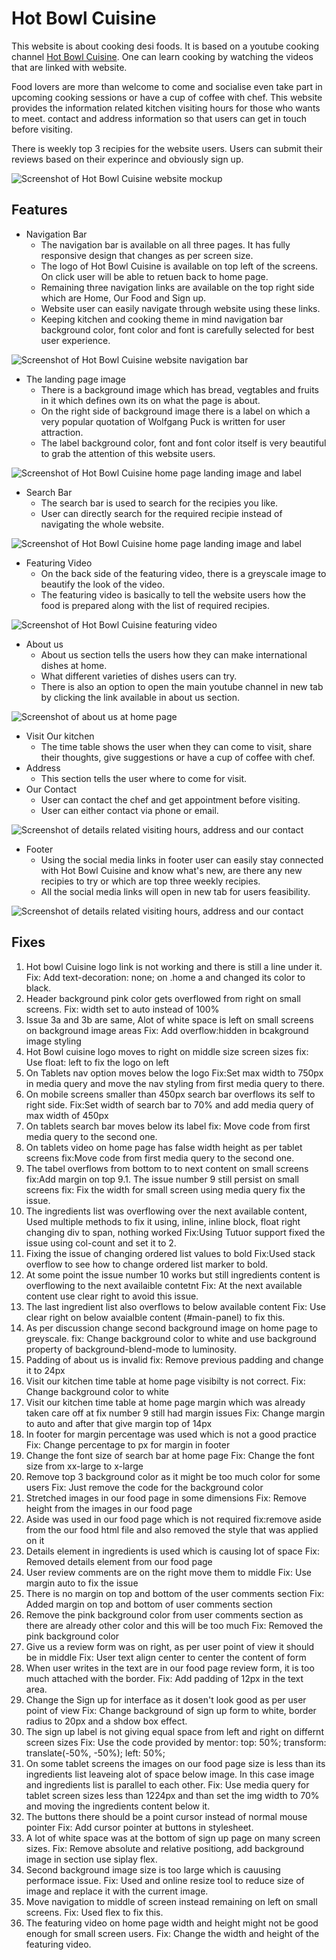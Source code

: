 # Hot Bowl Cuisine
This website is about cooking desi foods. It is based on a youtube cooking channel [Hot Bowl Cuisine](https://www.youtube.com/@hotbowlcuisine/featured). One can learn cooking by watching the videos that are linked with website.

Food lovers are more than welcome to come and socialise even take part in upcoming cooking sessions or have a cup of coffee with chef. This website provides the information related kitchen visiting hours for those who wants to meet. contact and address information so that users can get in touch before visiting.

There is weekly top 3 recipies for the website users. Users can submit their reviews based on their experince and obviously sign up.

![Screenshot of Hot Bowl Cuisine website mockup](/assets/images/html-css-project1-mockup.png)

## Features
- Navigation Bar
    - The navigation bar is available on all three pages. It has fully responsive design that changes as per screen size.
    - The logo of Hot Bowl Cuisine is available on top left of the screens. On click user will be able to retuen back to home page.
    - Remaining three navigation links are available on the top right side which are Home, Our Food and Sign up.
    - Website user can easily navigate through website using these links.
    - Keeping kitchen and cooking theme in mind navigation bar background color, font color and font is carefully selected for best user experience.

![Screenshot of Hot Bowl Cuisine website navigation bar](/assets/images/nav-bar.png)

- The landing page image
    - There is a background image which has bread, vegtables and fruits in it which defines own its on what the page is about.
    - On the right side of background image there is a label on which a  very popular quotation of Wolfgang Puck is written for user attraction.
    - The label background color, font and font color itself is very beautiful to grab the attention of this website users.

![Screenshot of Hot Bowl Cuisine home page landing image and label](/assets/images/landing-image.png)

- Search Bar
    - The search bar is used to search for the recipies you like.
    - User can directly search for the required recipie instead of navigating the whole website.

![Screenshot of Hot Bowl Cuisine home page landing image and label](/assets/images/search-bar.png)

- Featuring Video
    - On the back side of the featuring video, there is a greyscale image to beautify the look of the video.
    - The featuring video is basically to tell the website users how the food is prepared along with the list of required recipies.

![Screenshot of Hot Bowl Cuisine featuring video](/assets/images/featuring-video.png)

- About us
    - About us section tells the users how they can make international dishes at home.
    - What different varieties of dishes users can try.
    - There is also an option to open the main youtube channel in new tab by clicking the link available in about us section.

![Screenshot of about us at home page](/assets/images/about-us.png)

- Visit Our kitchen
    - The time table shows the user when they can come to visit, share their thoughts, give suggestions or have a cup of coffee with chef.
- Address
    - This section tells the user where to come for visit.
- Our Contact
    - User can contact the chef and get appointment before visiting.
    - User can either contact via phone or email.

![Screenshot of details related visiting hours, address and our contact](/assets/images/details.png)

- Footer
    - Using the social media links in footer user can easily stay connected with Hot Bowl Cuisine and know what's new, are there any new recipies to try or which are top three weekly recipies.
    - All the social media links will open in new tab for users feasibility.

![Screenshot of details related visiting hours, address and our contact](/assets/images/footer.png)


## Fixes
1. Hot bowl Cuisine logo link is not working and there is still a line under it.
    Fix: Add text-decoration: none; on .home a and changed its color to black.
2. Header background pink color gets overflowed from right on small screens.
    Fix: width set to auto instead of 100%
3. Issue 3a and 3b are same, Alot of white space is left on small screens on background image areas
    Fix: Add overflow:hidden in bcakground image styling
4. Hot Bowl cuisine logo moves to right on middle size screen sizes
    fix: Use float: left to fix the logo on left
5. On Tablets nav option moves below the logo
    Fix:Set max width to 750px in media query and move the nav styling from first media query to there.
6. On mobile screens smaller than 450px search bar overflows its self to right side.
    Fix:Set width of search bar to 70% and add media query of max width of 450px
7. On tablets search bar moves below its label
    fix: Move code from first media query to the second one.
8. On tablets video on home page has false width height as per tablet screens
    fix:Move code from first media query to the second one.
9. The tabel overflows from bottom to to next content on small screens
    fix:Add margin on top
9.1. The issue number 9 still persist on small screens
    fix: Fix the width for small screen using media query fix the issue.
10. The ingredients list was overflowing over the next available content, Used multiple methods to fix it using, inline, inline block, float right changing div to span, nothing worked
    Fix:Using Tutuor support fixed the issue using col-count and set it to 2.
11. Fixing the issue of changing ordered list values to bold 
Fix:Used stack overflow to see how to change ordered list marker to bold.
12. At some point the issue number 10 works but still ingredients content is overflowing to the next availaible contetnt
    Fix: At the next available content use clear right to avoid this issue.
13. The last ingredient list also overflows to below available content
    Fix: Use clear right on below avaialble content (#main-panel) to fix this.
14. As per discussion change second background image on home page to greyscale.
    fix: Change background color to white and use background property of background-blend-mode to luminosity.
15. Padding of about us is invalid
    fix: Remove previous padding and change it to 24px
16. Visit our kitchen time table at home page visibilty is not correct.
    Fix: Change background color to white
17. Visit our kitchen time table at home page margin which was already taken care off at fix number 9 still had margin issues
    Fix: Change margin to auto and after that give margin top of 14px
18. In footer for margin percentage was used which is not a good practice
    Fix: Change percentage to px for margin in footer 
19. Change the font size of search bar at home page
    Fix: Change the font size from xx-large to x-large
20. Remove top 3 background color as it might be too much color for some users
    Fix: Just remove the code for the background color
21. Stretched images in our food page in some dimensions
    Fix: Remove height from the images in our food page
22. Aside was used in our food page which is not required
    fix:remove aside from the our food html file and also removed the style that was applied on it
23. Details element in ingredients is used which is causing lot of space
    Fix: Removed details element from our food page
24. User review comments are on the right move them to middle
    Fix: Use margin auto to fix the issue
25. There is no margin on top and bottom of the user comments section
    Fix: Added margin on top and bottom of user comments section
26. Remove the pink background color from user comments section as there are already other color and this will be too much
    Fix: Removed the pink background color
27. Give us a review form was on right, as per user point of view it should be in middle
    Fix: User text align center to center the content of form
28. When user writes in the text are in our food page review form, it is too much attached with the border.
    Fix: Add padding of 12px in the text area.
29. Change the Sign up for interface as it dosen't look good as per user point of view
    Fix: Change background of sign up form to white, border radius to 20px and a shdow box effect.
30. The sign up label is not giving equal space from left and right on differnt screen sizes
    Fix: Use the code provided by mentor: top: 50%; transform: translate(-50%, -50%); left: 50%;
31. On some tablet screens the images on our food page size is less than its ingredients list leaveing alot of space below image. In this case image and ingredients list is parallel to each other.
    Fix: Use media query for tablet screen sizes less than 1224px and than set the img width to 70% and moving the ingredients content below it.
32. The buttons there should be a point cursor instead of normal mouse pointer
    Fix: Add cursor pointer at buttons in stylesheet.
33. A lot of white space was at the bottom of sign up page on many screen sizes.
    Fix: Remove absolute and relative positiong, add background image in section use siplay flex.
34. Second background image size is too large which is cauusing performace issue.
    Fix: Used and online resize tool to reduce size of image and replace it with the current image.
35. Move navigation to middle of screen instead remaining on left on small screens.
    Fix: Used flex to fix this.
36. The featuring video on home page width and height might not be good enough for small screen users.
    Fix: Change the width and height of the featuring video.